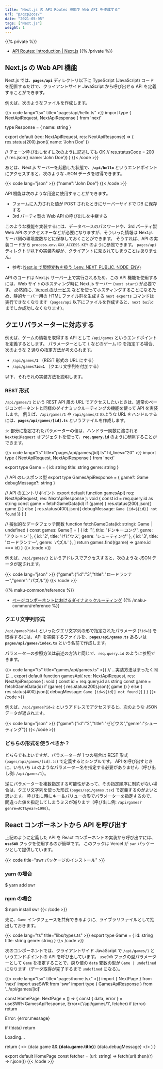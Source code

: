 ```yaml
---
title: "Next.js の API Routes 機能で Web API を作成する"
url: "p/qcp2coz/"
date: "2021-05-05"
tags: ["Next.js"]
weight: 1
---
```


{{% private %}}
- [API Routes: Introduction | Next.js](https://nextjs.org/docs/api-routes/introduction)
{{% /private %}}

Next.js の Web API 機能
----

Next.js では、__`pages/api`__ ディレクトリ以下に TypeScript (JavaScript) コードを配置するだけで、クライアントサイド JavaScript から呼び出せる API を定義することができます。

例えば、次のようなファイルを作成します。

{{< code lang="tsx" title="pages/api/hello.ts" >}}
import type { NextApiRequest, NextApiResponse } from 'next'

type Response = {
  name: string
}

export default (req: NextApiRequest, res: NextApiResponse<Response>) => {
  res.status(200).json({ name: 'John Doe' })

  // チェーン呼び出しせずに次のように記述しても OK
  // res.statusCode = 200
  // res.json({ name: 'John Doe'})
}
{{< /code >}}

あとは、Next.js サーバーを起動した状態で、__`/api/hello`__ というエンドポイントにアクセスすると、次のような JSON データを取得できます。

{{< code lang="json" >}}
{"name":"John Doe"}
{{< /code >}}

API 機能は次のような用途に使用することができます。

- フォームに入力された値が POST されたときにサーバーサイドで DB に保存する
- 3rd パーティ製の Web API の呼び出しを中継する

このような機能を実装するには、データベースのパスワードや、3rd パーティ製 Web API のアクセスキーなどが必要になりますが、そういった情報は Next.js サーバ側の環境変数などに保存しておくことができます。
そうすれば、API の実装コードから `process.env.XXX_ACCESS_KEY` のように参照できます。
`pages/api` ディレクトリ以下の実装内容が、クライアントに見られてしまうことはありません。

- 参考: [Next.js で環境変数を扱う (.env, NEXT_PUBLIC, NODE_ENV)](/p/gbpeyov)

API のコードは Next.js サーバー上で実行されるため、この API 機能を使用するには、Web サイトのホスティング時に Next.js サーバー (`next start`) が必要です。
必然的に、[Vercel のサービス](https://vercel.com/) などを使ってホスティングすることになるため、静的サーバー用の HTML ファイル群を生成する `next exports` コマンドは実行できなくなります（`pages/api` 以下にファイルを作成すると、`next build` までしか成功しなくなります）。


クエリパラメーターに対応する
----

例えば、ゲームの情報を取得する API として `/api/games` というエンドポイントを定義するとします。
パラメーターとして `1` などのゲーム ID を指定する場合、次のような 2 通りの指定方法が考えられます。

- <code>/api/games<strong>/1</strong></code> （REST 形式の URL にする）
- <code>/api/games<strong>?id=1</strong></code> （クエリ文字列を付加する）

以下、それぞれの実装方法を説明します。

### REST 形式

`/api/games/1` という REST API 風の URL でアクセスしたいときは、通常のページコンポーネントと同様のダイナミックルーティングの機能を使って API を実装します。
例えば、`/api/games/1` や `/api/games/2` のような URL をハンドルするには、__`pages/api/games/[id].ts`__ というファイルを作成します。

`id` 部分に指定されたパラメーターの値は、ハンドラー関数に渡される `NextApiRequest` オブジェクトを使って、__`req.query.id`__ のように参照することができます。

{{< code lang="ts" title="pages/api/games/[id].ts" hl_lines="20" >}}
import type { NextApiRequest, NextApiResponse } from 'next'

export type Game = {
  id: string
  title: string
  genre: string
}

// API のレスポンス型
export type GamesApiResponse = {
  game?: Game
  debugMessage?: string
}

// API のエントリポイント
export default function gamesApi(
  req: NextApiRequest,
  res: NextApiResponse<GamesApiResponse>
): void {
  const id = req.query.id as string
  const game = fetchGameData(id)
  if (game) {
    res.status(200).json({ game })
  } else {
    res.status(400).json({ debugMessage: `Game [id=${id}] not found` })
  }
}

// 擬似的なデータフェッチ関数
function fetchGameData(id: string): Game | undefined {
  const games: Game[] = [
    { id: '1', title: 'ドンキーコング', genre: 'アクション' },
    { id: '2', title: 'ゼビウス', genre: 'シューティング' },
    { id: '3', title: 'ロードランナー', genre: 'パズル' },
  ]
  return games.find((game) => game.id === id)
}
{{< /code >}}

例えば、`/api/games/3` というアドレスでアクセスすると、次のような JSON データが返されます。

{{< code lang="json" >}}
{"game":{"id":"3","title":"ロードランナー","genre":"パズル"}}
{{< /code >}}

{{% maku-common/reference %}}
- [ページコンポーネントにおけるダイナミックルーティング](/p/rdq3ep2/)
{{% /maku-common/reference %}}

### クエリ文字列形式

`/api/games?id=1` といったクエリ文字列の形で指定されたパラメータ (`?id=1`) を取得するには、API を実装するファイルを、__`pages/api/games.ts`__ あるいは __`pages/api/games/index.ts`__ という名前で作成します。

パラメーターの参照方法は前述の方法と同じで、`req.query.id` のように参照できます。

{{< code lang="ts" title="games/api/games.ts" >}}
// ...実装方法はまったく同じ...
export default function gamesApi(
  req: NextApiRequest,
  res: NextApiResponse<GamesApiResponse>
): void {
  const id = req.query.id as string
  const game = fetchGameData(id)
  if (game) {
    res.status(200).json({ game })
  } else {
    res.status(400).json({ debugMessage: `Game [id=${id}] not found` })
  }
}
{{< /code >}}

例えば、`/api/games?id=2` というアドレスでアクセスすると、次のような JSON データが返されます。

{{< code lang="json" >}}
{"game":{"id":"2","title":"ゼビウス","genre":"シューティング"}}
{{< /code >}}


### どちらの形式を使うべきか？

どちらでもよいですが、パラメーターが 1 つの場合は REST 形式 (`pages/api/games/[id].ts`) で定義するとシンプルです。
API を呼び出すときに、いちいち `id` のようなパラメーター名を指定する必要がありません（呼び出し例: `/api/games/1`）。

逆にパラメーターを複数指定する可能性があって、その指定順序に制約がない場合は、クエリ文字列を使った形式 (`pages/api/games.tsx`) で定義するのがよいと思います。
呼び出し時にキー＆バリューの形でパラメーターを指定するので、間違った値を指定してしまうミスが減ります（呼び出し例: `/api/games?genre=ACT&year=1990`）。


React コンポーネントから API を呼び出す
----

上記のように定義した API を React コンポーネントの実装から呼び出すには、__`useSWR`__ フックを使用するのが簡単です。
このフックは Vercel が `swr` パッケージとして提供しています。

{{< code title="swr パッケージのインストール" >}}
### yarn の場合
$ yarn add swr

### npm の場合
$ npm install swr
{{< /code >}}

先に、`Game` インタフェースを共有できるように、ライブラリファイルとして抽出しておきます。

{{< code lang="ts" title="libs/types.ts" >}}
export type Game = {
  id: string
  title: string
  genre: string
}
{{< /code >}}

次のコンポーネントでは、クライアントサイド JavaScript で `/api/games/1` というエンドポイントの API を呼び出しています。
`useSWR` フックの型パラメーターとして `Game` を指定することで、戻り値の `data` 変数の型が `Game | undefined` になります（データ取得が完了するまで `undefined` になる）。

{{< code lang="tsx" title="pages/home.tsx" >}}
import { NextPage } from 'next'
import useSWR from 'swr'
import type { GamesApiResponse } from '../api/games/[id]'

const HomePage: NextPage = () => {
  const { data, error } = useSWR<GamesApiResponse, Error>('/api/games/1', fetcher)
  if (error) return <p>Error: {error.message}</p>
  if (!data) return <p>Loading...</p>

  return (
    <>
      {data.game && <b>{data.game.title}</b>}
      {data.debugMessage}
    </>
  )
}

export default HomePage
const fetcher = (url: string) => fetch(url).then((r) => r.json())
{{< /code >}}


